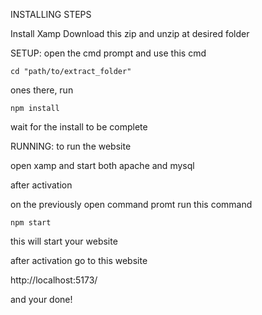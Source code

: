 INSTALLING STEPS

Install Xamp
Download this zip and unzip at desired folder

SETUP:
open the cmd prompt and use this cmd

```cd "path/to/extract_folder"```

ones there, run

```npm install```

wait for the install to be complete


RUNNING:
to run the website

open xamp and start both apache and mysql

after activation

on the previously open command promt run this command

```npm start```

this will start your website

after activation go to this website

http://localhost:5173/

and your done!